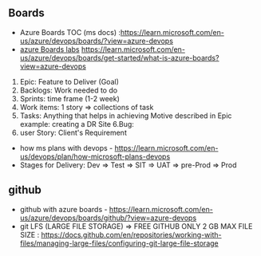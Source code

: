 ## Boards
- Azure Boards TOC (ms docs) :https://learn.microsoft.com/en-us/azure/devops/boards/?view=azure-devops
- [azure Boards labs](https://azuredevopslabs.com/labs/azuredevops/agile/)
https://learn.microsoft.com/en-us/azure/devops/boards/get-started/what-is-azure-boards?view=azure-devops
1. Epic: Feature to Deliver (Goal)
2. Backlogs: Work needed to do
3. Sprints: time frame (1-2 week)
4. Work items: 1 story => collections of task
5. Tasks: Anything that helps in achieving Motive
described in Epic example: creating a DR Site
6.Bug:
7. user Story: Client's Requirement

- how ms plans with devops - https://learn.microsoft.com/en-us/devops/plan/how-microsoft-plans-devops
- Stages for Delivery:
Dev => Test => SIT => UAT => pre-Prod => Prod
## github
- github with azure boards - https://learn.microsoft.com/en-us/azure/devops/boards/github/?view=azure-devops
- git LFS (LARGE FILE STORAGE) => FREE GITHUB ONLY 2 GB MAX FILE SIZE : https://docs.github.com/en/repositories/working-with-files/managing-large-files/configuring-git-large-file-storage
